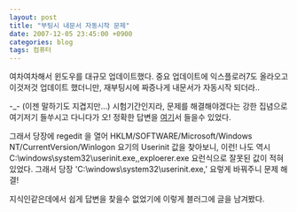 ```yaml
---
layout: post
title: "부팅시 내문서 자동시작 문제"
date: 2007-12-05 23:45:00 +0900
categories: blog
tags: 컴퓨터
---
```


여차여차해서 윈도우를 대규모 업데이트했다. 중요 업데이트에 익스플로러7도 올라오고 이것저것 업데이트 했더니만, 재부팅시에 짜증나게 내문서가 자동시작 되더라..

-_- (이젠 말하기도 지겹지만...) 시험기간인지라, 문제를 해결해야겠다는 강한 집념으로 여기저기 들쑤시고 다니다가 오! 정확한 답변을 [여기](http://www.techspot.com/community/topics/my-documents-folder-opens-on-boot-xp-sp2.21035/)서 들을수 있었다.

그래서 당장에 regedit 을 열어 HKLM/SOFTWARE/Microsoft/Windows NT/CurrentVersion/Winlogon 요기의 Userinit 값을 찾아보니, 이런! 나도 역시 C:\windows\system32\userinit.exe,,exploerer.exe 요런식으로 잘못된 값이 적혀 있었다. 그래서 당장 'C:\windows\system32\userinit.exe,' 요렇게 바꿔주니 문제 해결!

지식인같은데에서 쉽게 답변을 찾을수 없었기에 이렇게 블러그에 글을 남겨봤다.

